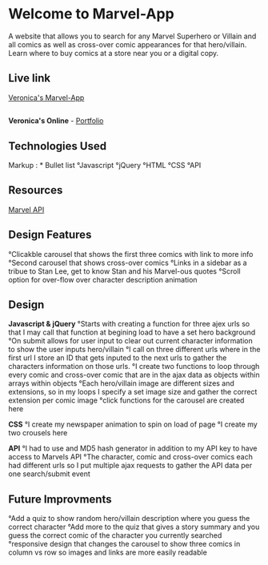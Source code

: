 # Welcome to Marvel-App
A website that allows you to search for any Marvel Superhero or Villain and all comics as well as cross-over comic appearances for that hero/villain. Learn where to buy comics at a store near you or a digital copy.

## Live link

[Veronica's Marvel-App](https://veroelaine.github.io/marvel-app/)

##
**Veronica's Online** - [Portfolio]("")

## Technologies Used
Markup : * Bullet list
°Javascript
°jQuery
°HTML
°CSS
°API

## Resources
[Marvel API]("https://developer.marvel.com/docs")

## Design Features
°Clicakble carousel that shows the first three comics with link to more info
°Second carousel that shows cross-over comics
°Links in a sidebar as a tribue to Stan Lee, get to know Stan and his Marvel-ous quotes
°Scroll option for over-flow over character description animation

## Design
**Javascript & jQuery**
°Starts with creating a function for three ajex urls so that I may call that function at begining load to have a set hero background
°On submit allows for user input to clear out current character information to show the user inputs hero/villain
°I call on three different urls where in the first url I store an ID that gets inputed to the next urls to gather the characters information on those urls.
°I create two functions to loop through every comic and cross-over comic that are in the ajax data as objects within arrays within objects
°Each hero/villain image are different sizes and extensions, so in my loops I specify a set image size and gather the correct extension per comic image
°click functions for the carousel are created here

**CSS**
°I create my newspaper animation to spin on load of page
°I create my two crousels here

**API**
°I had to use and MD5 hash generator in addition to my API key to have access to Marvels API
°The character, comic and cross-over comics each had different urls so I put multiple ajax requests to gather the API data per one search/submit event


## Future Improvments
°Add a quiz to show random hero/villain description where you guess the correct character
°Add more to the quiz that gives a story summary and you guess the correct comic of the character you currently searched
°responsive design that changes the carousel to show three comics in column vs row so images and links are more easily readable




